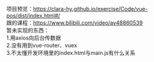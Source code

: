 项目预览：https://clara-hy.github.io/exercise/Code/vue-pos/dist/index.html#/  
跟的课程：https://www.bilibili.com/video/av48860539  
暂未实现的东西：  
1.用axios向后台传数据   
2.没有用到vue-router、vuex   
3.不太懂开发环境里的index.html与main.js有什么关系  
